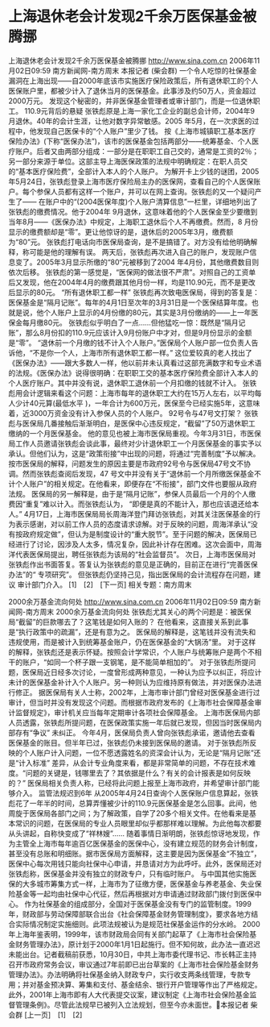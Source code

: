 # 上海退休老会计发现2千余万医保基金被腾挪

上海退休老会计发现2千余万医保基金被腾挪
http://www.sina.com.cn 2006年11月02日09:59 南方新闻网-南方周末
本报记者 (柴会群)  一个令人吃惊的社保基金漏洞在上海出现——自2000年底该市实施医疗保险政策后，所有退休职工的个人医保账户里，都被少计入了退休当月的医保基金。此事涉及约50万人，资金超过2000万元。
发现这个秘密的，并非医保基金管理者或审计部门，而是一位退休职工。
110.9元背后的悬疑
张铁彪原是上海一家化工企业的副总会计师，2004年9月退休。40年的会计生涯，让他对数字异常敏感。2005 年5月，在一次求医的过程中，他发现自己医保卡的“个人账户”里少了钱。
按《上海市城镇职工基本医疗保险办法》(下称“医保办法”)，该市的医保基金包括两部分——统筹基金、个人医疗账户。后者又由两部分组成：一部分是在职职工自己交的，通常是工资的2％；另一部分来源于单位。这部主导上海医保政策的法规中明确规定：在职人员交的“基本医疗保险费”，全部计入本人的个人账户。
为解开卡上少钱的谜团，2005年5月24日，张铁彪登录上海市医疗保险局主办的医保网，查看自己的个人医保账户。每个参保人员都有这样一个账户，并可以在网上查询。张铁彪的又一个疑问产生了——
在账户中的“(2004医保年度)个人账户清算信息”一栏里，详细地列出了张铁彪的缴费情况。他于2004年 9月退休，这意味着他的个人医保金至少要缴到当年8月——《医保办法》中规定，上海职工退休后个人不再缴费。然而，8 月份显示的缴费额却是“零”。更让他惊讶的是，退休后的2005年3月，缴费额为“80”元。
张铁彪打电话向市医保局查询，是不是搞错了。对方没有给他明确解释，称可能是他的理解有误。
两天后，张铁彪再次进入自己的账户，发现账户信息变了。2005年3月显示所缴的“80“元被移到了2004 年4月份，其他缴费数目则依次后移。
张铁彪的第一感觉是，“医保网的做法很不严肃”。对照自己的工资单后又发现，他在2004年4月的缴费跟其他月份一样，均是110.90元，而不是更改后显示的80元。
“所有退休职工都一样”
张铁彪再次致电医保局，得到的答复是：医保基金是“隔月记账”。每年的4月1日至次年的3月31日是一个医保结算年度。也就是说，他个人账户上显示的4月份缴的80元，其实是3月份缴纳的——上一年医保金每月缴80元。
张铁彪似乎明白了一点……但他猛吃一惊：既然是“隔月记账”，那么8月份扣的110.9元应该计入9月份账户中才对，但是9月份显示的金额是“零”。
“退休前一个月缴的钱不计入个人账户。”医保局个人账户部一位负责人告诉他，“不是你一个人，上海市所有退休职工都一样。”
这位爱较真的老人找出了《医保办法》——跟大多数人一样，他以前并未认真看过这部充满数字和专业术语的法规。《医保办法》说得很明确：在职职工交的基本医疗保险费全部计入本人的个人医疗账户。其中并没有说，退休职工退休前一个月扣缴的钱就不计入。
张铁彪用会计逻辑来看这个问题：上海市每年的退休职工大约在15万人左右，以平均每人少计40元算(最低水平 )，一年合计为600万元，医保至今已经实施5年，这意味着，近3000万资金没有计入参保人员的个人账户。
92号令与47号文打架？
张铁彪与医保局几番接触后渐渐明白，是医保中心违反规定，“截留”了50万退休职工缴纳的一个月医保基金。
他的意见也被上海市医保局重视。今年3月31日，市医保局工作人员邀请张铁彪会谈此事，最终对少计退休职工一个月医保基金的事实予以承认。但他们认为，这是“政策衔接”中出现的问题，将通过“完善制度”予以解决。
按市医保局的解释，问题发生的原因主要是市政府92号令与医保局47号文不协调。然而张铁彪查阅后发现，47 号文中并没有关于“退休前一个月所缴医保基金不计个人账户”的相关规定。在他看来，即便存在“不衔接”，部门文件也要服从政府法规。
医保局的另一解释是，由于是“隔月记账”，参保人员最后一个月的个人缴费因“重复”难以计入。而张铁彪认为， “即便是真的不能计入，那也应该退还给本人。”
4月17日，上海市医保局局长周海洋登门拜访张铁彪，对其关注医保基金的行为表示感谢，对以前工作人员的态度请求谅解。对于反映的问题，周海洋承认“没有按政府规定做”，但认为是制度设计的“重大脱节”。至于问题的解决，医保局已经进行了讨论，因涉及人太多，情况复杂，因此补计存在困难。这次会面中，周海洋代表医保局提出，聘任张铁彪为该局的“社会监督员”。
次日，上海市医保局对张铁彪作出书面答复。答复认为张铁彪的意见是正确的，目前正在进行“完善医保办法”的“ 专项研究”。
但张铁彪仍坚持己见，指出医保局的会计流程存在问题，建议
审计部门介入。
[1]　[2]　[下一页]
相关专题：南方周末 

2000余万基金流向何处
http://www.sina.com.cn 2006年11月02日09:59 南方新闻网-南方周末
2000余万基金流向何处
张铁彪尤其关心的两个问题是：被医保局“截留”的巨款哪去了？这笔钱是如何入账的？
在他看来，这直接关系到此事是“执行政策中的疏漏”，还是有意为之。
医保局的解释是，这笔钱并没有流失和违规使用，而是被计入到统筹基金账户，仍在医保基金的“大锅汤”里。
对于这样的解释，张铁彪还是表示怀疑。按照会计学常识，个人账户与统筹账户是两个不相干的账户，“如同一个杯子跟一支钢笔，是不能简单相加的”。
对于张铁彪所提问题，医保局近日经多次讨论，一度曾形成两种意见，一种认为应予以纠正，将应计未计的医保基金补计入个人账户。另一种则认为应维持原有做法，并对医保办法进行修正。
据医保局有关人士称，2002年，上海市审计部门曾经对医保基金进行过审计，但当时并没有发现这个问题。而根据市政府发布的《上海市社会保障基金审计监督规定》，审计机关应当每年定期审计各项社会保障基金。
上海市医保局内部人员透露，张铁彪所提问题，在医保政策实施一年后就已发现，但因当时医保局内部存有“争议” 未纠正。
今年4月，医保局负责人曾向张铁彪承诺，邀请他去查看医保基金的账目。但半年已过，张铁彪仍未接到医保局的邀请。
对于张铁彪所反映的个人账户计入问题，一位不愿透露姓名的资深会计认为，无论是“隔月记账”还是“计入标准” 差异，从会计专业角度来看，都是非常简单的问题，不存在技术难度。“问题的关键是，钱哪里去了？其依据是什么？有关的会计报表是如何反映的？”
医保局相关负责人称，已经将此问题上报至上海市政府，并希望审计部门能够介入。
监管法规迟到6年
从2005年4月24日查询个人医保账户信息算起，张铁彪花了一年半的时间，总算弄懂被少计的110.9元医保基金是怎么回事。此间，他周旋于医保局各部门之间；为了解政策，自学了20多个相关文件。在他看来是基本常识的问题，在医保局的专业人员眼里却似乎都那样难以理解。为此他每次都要从头讲起，自称快变成了“祥林嫂”……
随着事情日渐明朗，张铁彪惊讶地发现，作为主管全上海市每年逾百亿医保基金的医保中心，没有建立规范的财务会计制度，甚至没有总账和明细账。据市医保局方面解释，这主要是因为医保基金“不独立”，医保中心每次用钱只能向社保中心申请，并恳请对方为此呼吁。此外，医保局还对张铁彪称，医保基金并没有独立的财政专户，只有临时账户。
与中国其他实施医保的大多城市筹集方式一样，上海市为了征缴方便，医保基金与养老基金、失业保险基金等一起均由社保中心代征，然后再根据对方申请通过财政部门拨付到医保中心。
作为社保基金的组成部分，全国对于医保基金没有专门的监管制度。1999年，财政部与劳动保障部联合出台《社会保障基金财务管理制度》，要求各地方结合实际情况制定实施细则。此项法规被认为是规范社保基金运作的分水岭。
2000年上海年鉴表明，1999年，该市财政局会同有关部门起草了《上海市社会保险基金财务管理办法》，原计划于2000年1月1日起施行。但不知何故，此办法一直迟迟未能出台。记者截稿前获悉，10月30日，中共上海市委代理书记、市长韩正主持召开市政府常务会议，审议通过7年前即已出台草案的《上海市社会保险基金财务管理办法》。办法明确将社保基金纳入财政专户，实行收支两条线管理，专款专用；并对基金预决算、筹集和支付、基金结余、银行开户管理等作出了严格规定。
此外，2001年上海市即有人大代表提交议案，建议制定《上海市社会保险基金监督管理条例》。尽管此法规早已被列入立法规划，但至今亦未面世。本报记者 柴会群
[上一页]　[1]　[2]

